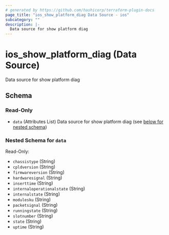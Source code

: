 ```yaml
---
# generated by https://github.com/hashicorp/terraform-plugin-docs
page_title: "ios_show_platform_diag Data Source - ios"
subcategory: ""
description: |-
  Data source for show platform diag
---
```


# ios_show_platform_diag (Data Source)

Data source for show platform diag



<!-- schema generated by tfplugindocs -->
## Schema

### Read-Only

- `data` (Attributes List) Data source for show platform diag (see [below for nested schema](#nestedatt--data))

<a id="nestedatt--data"></a>
### Nested Schema for `data`

Read-Only:

- `chassistype` (String)
- `cpldversion` (String)
- `firmwareversion` (String)
- `hardwaresignal` (String)
- `inserttime` (String)
- `internaloperationalstate` (String)
- `internalstate` (String)
- `modulesku` (String)
- `packetsignal` (String)
- `runningstate` (String)
- `slotnumber` (String)
- `state` (String)
- `uptime` (String)
